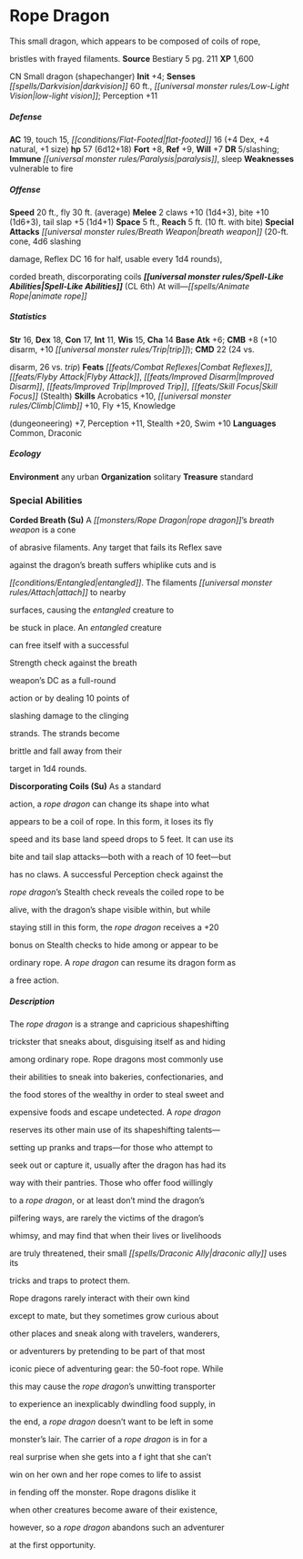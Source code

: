 ﻿---
cssclass: [monsters]

---

# Rope Dragon
This small dragon, which appears to be composed of coils of rope,

bristles with frayed filaments.
**Source** Bestiary 5 pg. 211
**XP** 1,600

CN Small dragon (shapechanger)
**Init** +4; **Senses** _[[spells/Darkvision|darkvision]]_ 60 ft., _[[universal monster rules/Low-Light Vision|low-light vision]]_; Perception +11

##### Defense

**AC** 19, touch 15, _[[conditions/Flat-Footed|flat-footed]]_ 16 (+4 Dex, +4 natural, +1 size)
**hp** 57 (6d12+18)
**Fort** +8, **Ref** +9, **Will** +7
**DR** 5/slashing; **Immune** _[[universal monster rules/Paralysis|paralysis]]_, sleep
**Weaknesses** vulnerable to fire

##### Offense
**Speed** 20 ft., fly 30 ft. (average)
**Melee** 2 claws +10 (1d4+3), bite +10 (1d6+3), tail slap +5 (1d4+1)
**Space** 5 ft., **Reach** 5 ft. (10 ft. with bite)
**Special Attacks** _[[universal monster rules/Breath Weapon|breath weapon]]_ (20-ft. cone, 4d6 slashing

damage, Reflex DC 16 for half, usable every 1d4 rounds),

corded breath, discorporating coils
**_[[universal monster rules/Spell-Like Abilities|Spell-Like Abilities]]_** (CL 6th)
At will—_[[spells/Animate Rope|animate rope]]_

##### Statistics
**Str** 16, **Dex** 18, **Con** 17, **Int** 11, **Wis** 15, **Cha** 14
**Base Atk** +6; **CMB** +8 (+10 disarm, +10 _[[universal monster rules/Trip|trip]]_); **CMD** 22 (24 vs.

disarm, 26 vs. _trip_)
**Feats** _[[feats/Combat Reflexes|Combat Reflexes]]_, _[[feats/Flyby Attack|Flyby Attack]]_, _[[feats/Improved Disarm|Improved Disarm]]_, _[[feats/Improved Trip|Improved Trip]]_, _[[feats/Skill Focus|Skill Focus]]_ (Stealth)
**Skills** Acrobatics +10, _[[universal monster rules/Climb|Climb]]_ +10, Fly +15, Knowledge

(dungeoneering) +7, Perception +11, Stealth +20, Swim +10
**Languages** Common, Draconic

##### Ecology

**Environment** any urban
**Organization** solitary
**Treasure** standard

### Special Abilities

**Corded Breath (Su)** A _[[monsters/Rope Dragon|rope dragon]]_’s _breath weapon_ is a cone

of abrasive filaments. Any target that fails its Reflex save

against the dragon’s breath suffers whiplike cuts and is

_[[conditions/Entangled|entangled]]_. The filaments _[[universal monster rules/Attach|attach]]_ to nearby

surfaces, causing the _entangled_ creature to

be stuck in place. An _entangled_ creature

can free itself with a successful

Strength check against the breath

weapon’s DC as a full-round

action or by dealing 10 points of

slashing damage to the clinging

strands. The strands become

brittle and fall away from their

target in 1d4 rounds.

**Discorporating Coils (Su)** As a standard

action, a _rope dragon_ can change its shape into what

appears to be a coil of rope. In this form, it loses its fly

speed and its base land speed drops to 5 feet. It can use its

bite and tail slap attacks—both with a reach of 10 feet—but

has no claws. A successful Perception check against the

_rope dragon_’s Stealth check reveals the coiled rope to be

alive, with the dragon’s shape visible within, but while

staying still in this form, the _rope dragon_ receives a +20

bonus on Stealth checks to hide among or appear to be

ordinary rope. A _rope dragon_ can resume its dragon form as

a free action.

##### Description

The _rope dragon_ is a strange and capricious shapeshifting

trickster that sneaks about, disguising itself as and hiding

among ordinary rope. Rope dragons most commonly use

their abilities to sneak into bakeries, confectionaries, and

the food stores of the wealthy in order to steal sweet and

expensive foods and escape undetected. A _rope dragon_

reserves its other main use of its shapeshifting talents—

setting up pranks and traps—for those who attempt to

seek out or capture it, usually after the dragon has had its

way with their pantries. Those who offer food willingly

to a _rope dragon_, or at least don’t mind the dragon’s

pilfering ways, are rarely the victims of the dragon’s

whimsy, and may find that when their lives or livelihoods

are truly threatened, their small _[[spells/Draconic Ally|draconic ally]]_ uses its

tricks and traps to protect them.

Rope dragons rarely interact with their own kind

except to mate, but they sometimes grow curious about

other places and sneak along with travelers, wanderers,

or adventurers by pretending to be part of that most

iconic piece of adventuring gear: the 50-foot rope. While

this may cause the _rope dragon_’s unwitting transporter

to experience an inexplicably dwindling food supply, in

the end, a _rope dragon_ doesn’t want to be left in some

monster’s lair. The carrier of a _rope dragon_ is in for a

real surprise when she gets into a f ight that she can’t

win on her own and her rope comes to life to assist

in fending off the monster. Rope dragons dislike it

when other creatures become aware of their existence,

however, so a _rope dragon_ abandons such an adventurer

at the first opportunity.